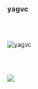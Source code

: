 

<h3>yagvc</h3>

<br><br>

<img src="https://3f3c-85-230-194-116.ngrok-free.app/?username=pa-ulander&color=green&style=for-the-badge&label=Views" alt="yagvc" />

<br><br>
 
![](https://3f3c-85-230-194-116.ngrok-free.app/?username=pa-ulander&color=green&style=for-the-badge&label=Views)


